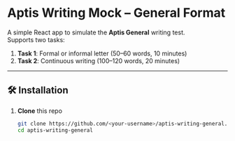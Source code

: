 # Aptis Writing Mock – General Format

A simple React app to simulate the **Aptis General** writing test.  
Supports two tasks:
1. **Task 1**: Formal or informal letter (50–60 words, 10 minutes)  
2. **Task 2**: Continuous writing (100–120 words, 20 minutes)

---

## 🛠️ Installation

1. **Clone** this repo  
   ```bash
   git clone https://github.com/<your-username>/aptis-writing-general.git
   cd aptis-writing-general